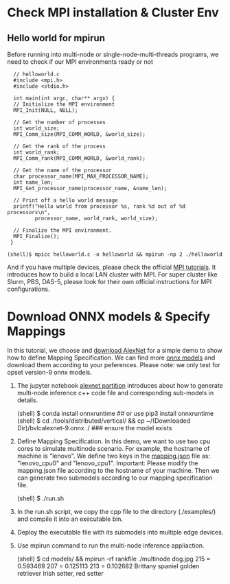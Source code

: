 # Check MPI installation & Cluster Env
## Hello world for mpirun
Before running into multi-node or single-node-multi-threads programs, we need to check if our MPI environments ready or not
    
      // helloworld.c
      #include <mpi.h>
      #include <stdio.h>

      int main(int argc, char** argv) {
      // Initialize the MPI environment
      MPI_Init(NULL, NULL);

      // Get the number of processes
      int world_size;
      MPI_Comm_size(MPI_COMM_WORLD, &world_size);

      // Get the rank of the process
      int world_rank;
      MPI_Comm_rank(MPI_COMM_WORLD, &world_rank);

      // Get the name of the processor
      char processor_name[MPI_MAX_PROCESSOR_NAME];
      int name_len;
      MPI_Get_processor_name(processor_name, &name_len);

      // Print off a hello world message
      printf("Hello world from processor %s, rank %d out of %d processors\n",
             processor_name, world_rank, world_size);

      // Finalize the MPI environment.
      MPI_Finalize();
     }
     
    (shell)$ mpicc helloworld.c -o helloworld && mpirun -np 2 ./helloworld
    
And if you have multiple devices, please check the official [MPI tutorials](https://mpitutorial.com/tutorials/running-an-mpi-cluster-within-a-lan/). It introduces how to build a local LAN cluster with MPI. For super cluster like Slurm, PBS, DAS-5, please look for their own official instructions for MPI configurations.

# Download ONNX models & Specify Mappings
In this tutorial, we choose and [download AlexNet](https://github.com/onnx/models/blob/main/vision/classification/alexnet/model/bvlcalexnet-9.onnx) for a simple demo to show how to define Mapping Specification.
We can find more [onnx models](https://github.com/onnx/models) and download them according to your peferences.
Please note: we only test for opset version-9 onnx models.
1. The jupyter notebook [alexnet partition](https://github.com/parrotsky/AutoDiCE/blob/main/tools/distributed/vertical/vertical%20partition%20tutorial.ipynb) introduces about how to generate multi-node inference c++ code file and corresponding sub-models in details.
    
    (shell) $ conda install onnxruntime  ## or use pip3 install onnxruntime
    (shell) $ cd ./tools/distributed/vertical/ && cp ~/(Downloaded Dir)/bvlcalexnet-9.onnx ./ ### ensure the model exists
    
2. Define Mapping Specification. In this demo, we want to use two cpu cores to simulate multinode scenario. For example, the hostname of machine is "lenovo". We define two keys in the [mapping.json](https://github.com/parrotsky/AutoDiCE/blob/main/tools/distributed/vertical/mapping.json) file as: "lenovo_cpu0"  and "lenovo_cpu1". Important: Please modify the mapping.json file according to the hostname of your machine. Then we can generate two submodels according to our mapping specification file. 

    
     (shell) $ ./run.sh

    
3. In the run.sh script, we copy the cpp file to the directory (./examples/) and compile it into an executable bin. 
4. Deploy the executable file with its submodels into multiple edge devices. 
5. Use mpirun command to run the multi-node inference appliaction.
    
    (shell) $ cd models/ && mpirun -rf rankfile ./multinode dog.jpg
    215 = 0.593469
    207 = 0.125113
    213 = 0.102682
    Brittany spaniel 
    golden retriever 
    Irish setter, red setter 
    
    
